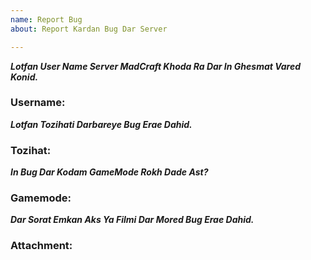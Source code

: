 ```yaml
---
name: Report Bug
about: Report Kardan Bug Dar Server

---
```


___Lotfan User Name Server MadCraft Khoda Ra Dar In Ghesmat Vared Konid.___
### Username:

___Lotfan Tozihati Darbareye Bug Erae Dahid.___
### Tozihat:

___In Bug Dar Kodam GameMode Rokh Dade Ast?___
### Gamemode:

___Dar Sorat Emkan Aks Ya Filmi Dar Mored Bug Erae Dahid.___
### Attachment:
